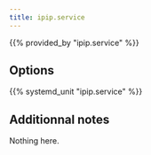```yaml
---
title: ipip.service
---
```


{{% provided_by "ipip.service" %}}

## Options

{{% systemd_unit "ipip.service" %}}

## Additionnal notes

Nothing here.